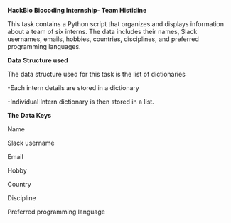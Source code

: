 **HackBio Biocoding Internship- Team Histidine**

This task contains a Python script that organizes and displays information about a team of six interns. 
The data includes their names, Slack usernames, emails, hobbies, countries, disciplines, and preferred programming languages.

**Data Structure used**

The data structure used for this task is the list of dictionaries

-Each intern details are stored in a dictionary

-Individual Intern dictionary is then stored in a list.

**The Data Keys**

Name

Slack username

Email

Hobby

Country

Discipline

Preferred programming language
